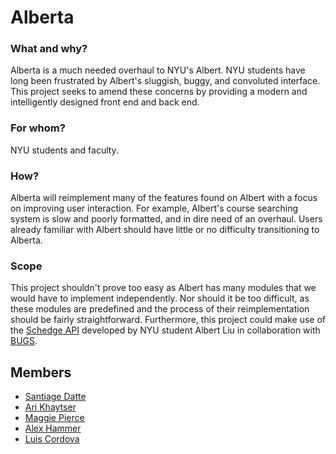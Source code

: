 # Alberta

### What and why?
Alberta is a much needed overhaul to NYU's Albert. NYU students have long been frustrated by Albert's sluggish, buggy, and convoluted interface. This project seeks to amend these concerns by providing a modern and intelligently designed front end and back end.

### For whom?
NYU students and faculty.

### How?
Alberta will reimplement many of the features found on Albert with a focus on improving user interaction. For example, Albert's course searching system is slow and poorly formatted, and in dire need of an overhaul. Users already familiar with Albert should have little or no difficulty transitioning to Alberta.

### Scope
This project shouldn't prove too easy as Albert has many modules that we would have to implement independently. Nor should it be too difficult, as these modules are predefined and the process of their reimplementation should be fairly straightforward. Furthermore, this project could make use of the [Schedge API](https://github.com/BUGS-NYU/schedge) developed by NYU student Albert Liu in collaboration with [BUGS](https://bugs-nyu.github.io/). 


## Members
- [Santiage Datte](https://github.com/sdarre)
- [Ari Khaytser](https://github.com/ajk745)
- [Maggie Pierce](https://github.com/m-ggie)
- [Alex Hammer](https://github.com/ah4597)
- [Luis Cordova](https://github.com/LGCX)
